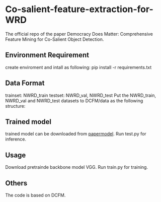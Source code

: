 # Co-salient-feature-extraction-for-WRD
The official repo of the paper Democracy Does Matter: Comprehensive Feature Mining for Co-Salient Object Detection.

## Environment Requirement
create enviroment and intall as following: pip install -r requirements.txt

## Data Format
trainset: NWRD_train
testset: NWRD_val, NWRD_test
Put the NWRD_train, NWRD_val and NWRD_test datasets to DCFM/data as the following structure:

## Trained model
trained model can be downloaded from [papermodel](https://drive.google.com/drive/folders/1kvPTjDiOU6_puIWmNVoKYcoLIxuSIz82?usp=sharing).
Run test.py for inference.

## Usage
Download pretrainde backbone model VGG.
Run train.py for training.

## Others
The code is based on DCFM. 
